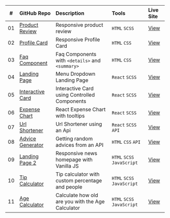 
|  #  |GitHub Repo| Description | Tools | Live Site |
| :-: | - | :- | :- | :- | 
| 01 | [Product Review](/product-preview)| Responsive product review  | `HTML` `SCSS` |  [View](https://product-preview-component101.netlify.app/)| 
| 02 | [Profile Card ](/profile-card)| Responsive Profile Card  | `HTML` `CSS` |[View ](https://profile-card101.netlify.app/) |
| 03 | [Faq Component](/faq-component)| Faq Components with `<details>` and `<summary>` | `HTML` `CSS` | [View](https://faq101.netlify.app/)| 
| 04 | [Landing Page](/landing-page)| Menu Dropdown Landing Page |  `React` `SCSS` | [View](https://intro101.netlify.app/)|
| 05 | [Interactive Card](/interactive-card-details)| Interactive Card using Controlled Components| `React` `SCSS`|[View](https://ccdetails.netlify.app/)| 
| 06 | [Expense Chart](/expense-chart)| React Expense Chart with tooltips|  `React` `SCSS` |[View](https://expense-chart-component101.netlify.app/)|
| 07 | [Url Shortener](/url-shortener)| Url Shortener using an Api | `React` `SCSS` `API`|[View](https://url-shortener010.netlify.app/) | 
| 08 | [Advice Generator](/advice-generator)| Getting random advices from an API | `HTML` `CSS` `API`|[View](https://advice-generator101.netlify.app/) |
| 09 | [Landing Page 2](/news-homepage)| Responsive news homepage with Vanilla JS |`HTML` `SCSS` `JavaScript` | [View](https://news-homepage101.netlify.app/)| 
| 10 | [Tip Calculator](/tip-calculator)| Tip calculator with custom percentage and people |`HTML` `SCSS` `JavaScript` | [View](https://tip-calculator101.netlify.app/)| 
| 11 | [Age Calculator](/age-calculator)| Calculate how old are you with the Age Calculator | `HTML` `SCSS` `JavaScript` | [View](https://frontend-mentor-age-calculator101.netlify.app/) |
